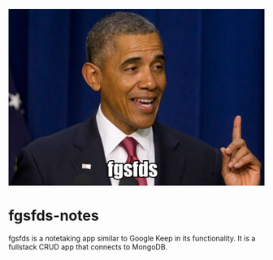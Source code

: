 ![obama](./img/obama.png)
# fgsfds-notes
fgsfds is a notetaking app similar to Google Keep in its functionality. 
It is a fullstack CRUD app that connects to MongoDB.
